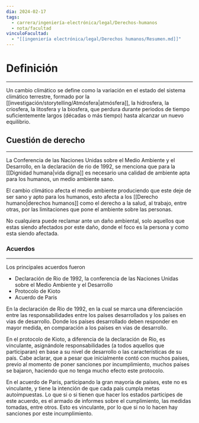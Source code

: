 ```yaml
---
dia: 2024-02-17
tags:
  - carrera/ingeniería-electrónica/legal/Derechos-humanos
  - nota/facultad
vinculoFacultad:
  - "[[ingeniería electrónica/legal/Derechos humanos/Resumen.md]]"
---
```

# Definición
---
Un cambio climático se define​​ como la variación en el estado del sistema climático terrestre, formado por la [[investigación/storytelling/Atmósfera|atmósfera]], la hidrosfera, la criosfera, la litosfera y la biosfera, que perdura durante periodos de tiempo suficientemente largos (décadas o más tiempo)​ hasta alcanzar un nuevo equilibrio.

## Cuestión de derecho
---
La Conferencia de las Naciones Unidas sobre el Medio Ambiente y el Desarrollo, en la declaración de rio de 1992, se menciona que para la [[Dignidad humana|vida digna]] es necesario una calidad de ambiente apta para los humanos, un medio ambiente sano.

El cambio climático afecta el medio ambiente produciendo que este deje de ser sano y apto para los humanos, esto afecta a los [[Derecho humano|derechos humanos]] como el derecho a la salud, al trabajo, entre otras, por las limitaciones que pone el ambiente sobre las personas.

No cualquiera puede reclamar ante un daño ambiental, solo aquellos que estas siendo afectados por este daño, donde el foco es la persona y como esta siendo afectada.

### Acuerdos
---
Los principales acuerdos fueron
* Declaración de Rio de 1992, la conferencia de las Naciones Unidas sobre el Medio Ambiente y el Desarrollo
* Protocolo de Kioto
* Acuerdo de Paris

En la declaración de Rio de 1992, en la cual se marca una diferenciación entre las responsabilidades entre los países desarrollados y los países en vias de desarrollo. Donde los países desarrollado deben responder en mayor medida, en comparación a los países en vias de desarrollo. 

En el protocolo de Kioto, a diferencia de la declaración de Rio, es vinculante, asignándole responsabilidades (a todos aquellos que participaran) en base a su nivel de desarrollo o las características de su país. 
Cabe aclarar, que a pesar que inicialmente contó con muchos países, previo al momento de poner sanciones por incumplimiento, muchos países se bajaron, haciendo que no tenga mucho efecto este protocolo.

En el acuerdo de Paris, participando la gran mayoría de países, este no es vinculante, y tiene la intención de que cada país cumpla metas autoimpuestas. 
Lo que si o si tienen que hacer los estados participes de este acuerdo, es el armado de informes sobre el cumplimiento, las medidas tomadas, entre otros. Esto es vinculante, por lo que si no lo hacen hay sanciones por este incumplimiento.




